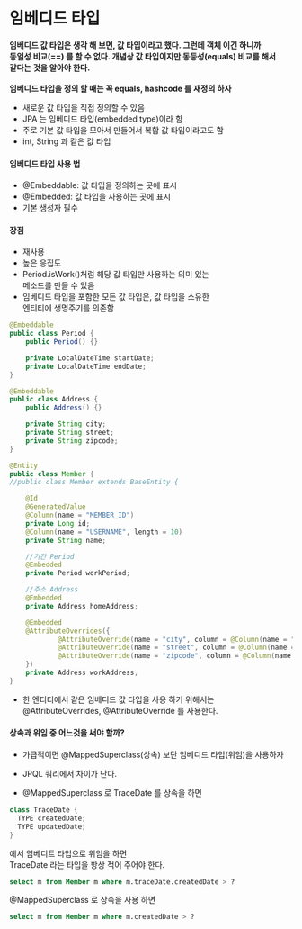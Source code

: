 # 임베디드 타입

**임베디드 값 타입은 생각 해 보면, 값 타입이라고 했다. 그런데 객체 이긴 하니까<br>
 동일성 비교(==) 를 할 수 없다. 개념상 값 타입이지만 동등성(equals) 비교를 해서<br>
 같다는 것을 알아야 한다.**<br><br>
**임베디드 타입을 정의 할 때는 꼭 equals, hashcode 를 재정의 하자**
- 새로운 값 타입을 직접 정의할 수 있음
- JPA 는 임베디드 타입(embedded type)이라 함
- 주로 기본 값 타입을 모아서 만들어서 복합 값 타입이라고도 함
- int, String 과 같은 값 타입

#### 임베디드 타입 사용 법
- @Embeddable: 값 타입을 정의하는 곳에 표시
- @Embedded: 값 타입을 사용하는 곳에 표시
- 기본 생성자 필수

#### 장점
- 재사용
- 높은 응집도
- Period.isWork()처럼 해당 값 타입만 사용하는 의미 있는<br>
  메소드를 만들 수 있음
- 임베디드 타입을 포함한 모든 값 타입은, 값 타입을 소유한<br>
  엔티티에 생명주기를 의존함
  
```java
@Embeddable
public class Period {
    public Period() {}

    private LocalDateTime startDate;
    private LocalDateTime endDate;
}
```

```java
@Embeddable
public class Address {
    public Address() {}

    private String city;
    private String street;
    private String zipcode;
}
```

```java
@Entity
public class Member {
//public class Member extends BaseEntity {

    @Id
    @GeneratedValue
    @Column(name = "MEMBER_ID")
    private Long id;
    @Column(name = "USERNAME", length = 10)
    private String name;

    //기간 Period
    @Embedded
    private Period workPeriod;

    //주소 Address
    @Embedded
    private Address homeAddress;

    @Embedded
    @AttributeOverrides({
            @AttributeOverride(name = "city", column = @Column(name = "WORK_CITY")),
            @AttributeOverride(name = "street", column = @Column(name = "WORK_STREET")),
            @AttributeOverride(name = "zipcode", column = @Column(name = "WORK_ZIPCODE"))
    })
    private Address workAddress;
}
```
- 한 엔티티에서 같은 임베디드 값 타입을 사용 하기 위해서는 <br>
  @AttributeOverrides, @AttributeOverride 를 사용한다.

#### 상속과 위임 중 어느것을 써야 할까?
- 가급적이면 @MappedSuperclass(상속) 보단 임베디드 타입(위임)을 사용하자

- JPQL 쿼리에서 차이가 난다.
- @MappedSuperclass 로 TraceDate 를 상속을 하면
```java
class TraceDate {
  TYPE createdDate;
  TYPE updatedDate;
}
```
에서 임베디트 타입으로 위임을 하면 <br>
TraceDate 라는 타입을 항상 적어 주어야 한다.
```sql
select m from Member m where m.traceDate.createdDate > ?
``` 
@MappedSuperclass 로 상속을 사용 하면
```sql
select m from Member m where m.createdDate > ?
```
